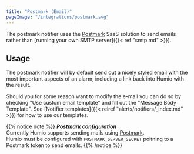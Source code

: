 ```yaml
---
title: "Postmark (Email)"
pageImage: "/integrations/postmark.svg"
---
```


The postmark notifier uses the [Postmark](https://postmarkapp.com/) SaaS solution
to send emails rather than [running your own SMTP server]({{< ref "smtp.md" >}}).

## Usage

The postmark notifier will by default send out a nicely styled email with the most
important aspects of an alarm, including a link back into Humio with the result.

Should you for some reason want to modify the e-mail you can do so by checking
"Use custom email template" and fill out the "Message Body Template".
See [Notifier templates]({{< relref "alerts/notifiers/_index.md" >}}) for how
to use our templates.

{{% notice note %}}
***Postmark configuration***  
Currently Humio supports sending mails using [Postmark](https://postmarkapp.com/).  
Humio must be configured with `POSTMARK_SERVER_SECRET` poitning to a Postmark token to send emails.
{{% /notice %}}
